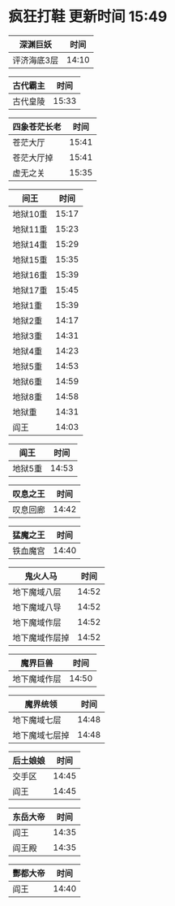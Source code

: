 # 疯狂打鞋 更新时间 15:49

| 深渊巨妖   | 时间    |
|--------|-------|
| 评济海底3层 | 14:10 |

| 古代霸主   | 时间    |
|--------|-------|
| 古代皇陵 | 15:33 |

| 四象苍茫长老   | 时间    |
|--------|-------|
| 苍茫大厅 | 15:41 |
| 苍茫大厅掉 | 15:41 |
| 虚无之关 | 15:35 |

| 间王   | 时间    |
|--------|-------|
| 地狱10重 | 15:17 |
| 地狱11重 | 15:23 |
| 地狱14重 | 15:29 |
| 地狱15重 | 15:35 |
| 地狱16重 | 15:39 |
| 地狱17重 | 15:45 |
| 地狱1重 | 15:39 |
| 地狱2重 | 14:17 |
| 地狱3重 | 14:31 |
| 地狱4重 | 14:23 |
| 地狱5重 | 14:53 |
| 地狱6重 | 14:59 |
| 地狱8重 | 14:58 |
| 地狱重 | 14:31 |
| 阎王 | 14:03 |

| 阎王   | 时间    |
|--------|-------|
| 地狱5重 | 14:53 |

| 叹息之王   | 时间    |
|--------|-------|
| 叹息回廊 | 14:42 |

| 猛魔之王   | 时间    |
|--------|-------|
| 铁血魔宫 | 14:40 |

| 鬼火人马   | 时间    |
|--------|-------|
| 地下魔域八层 | 14:52 |
| 地下魔域八导 | 14:52 |
| 地下魔域作层 | 14:52 |
| 地下魔域作层掉 | 14:52 |

| 魔界巨兽   | 时间    |
|--------|-------|
| 地下魔域作层 | 14:50 |

| 魔界统领   | 时间    |
|--------|-------|
| 地下魔域七层 | 14:48 |
| 地下魔域七层掉 | 14:48 |

| 后土娘娘   | 时间    |
|--------|-------|
| 交手区 | 14:45 |
| 阎王 | 14:45 |

| 东岳大帝   | 时间    |
|--------|-------|
| 阎王 | 14:35 |
| 阎王殿 | 14:35 |

| 酆都大帝   | 时间    |
|--------|-------|
| 阎王 | 14:40 |